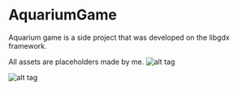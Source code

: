 AquariumGame
============
Aquarium game is a side project that was developed on the libgdx framework.

All assets are placeholders made by me.
![alt tag](http://i.imgur.com/O80EaEO.jpg)

![alt tag](http://i.imgur.com/yKe1waK.png)
